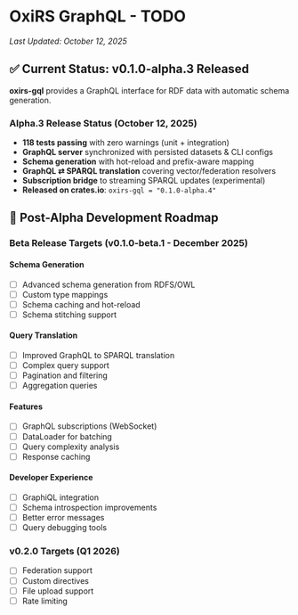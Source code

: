 # OxiRS GraphQL - TODO

*Last Updated: October 12, 2025*

## ✅ Current Status: v0.1.0-alpha.3 Released

**oxirs-gql** provides a GraphQL interface for RDF data with automatic schema generation.

### Alpha.3 Release Status (October 12, 2025)
- **118 tests passing** with zero warnings (unit + integration)
- **GraphQL server** synchronized with persisted datasets & CLI configs
- **Schema generation** with hot-reload and prefix-aware mapping
- **GraphQL ⇄ SPARQL translation** covering vector/federation resolvers
- **Subscription bridge** to streaming SPARQL updates (experimental)
- **Released on crates.io**: `oxirs-gql = "0.1.0-alpha.4"`

## 🎯 Post-Alpha Development Roadmap

### Beta Release Targets (v0.1.0-beta.1 - December 2025)

#### Schema Generation
- [ ] Advanced schema generation from RDFS/OWL
- [ ] Custom type mappings
- [ ] Schema caching and hot-reload
- [ ] Schema stitching support

#### Query Translation
- [ ] Improved GraphQL to SPARQL translation
- [ ] Complex query support
- [ ] Pagination and filtering
- [ ] Aggregation queries

#### Features
- [ ] GraphQL subscriptions (WebSocket)
- [ ] DataLoader for batching
- [ ] Query complexity analysis
- [ ] Response caching

#### Developer Experience
- [ ] GraphiQL integration
- [ ] Schema introspection improvements
- [ ] Better error messages
- [ ] Query debugging tools

### v0.2.0 Targets (Q1 2026)
- [ ] Federation support
- [ ] Custom directives
- [ ] File upload support
- [ ] Rate limiting